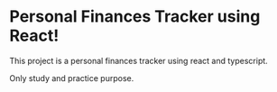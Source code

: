# Personal Finances Tracker using React!
This project is a personal finances tracker using react and typescript.

Only study and practice purpose.
